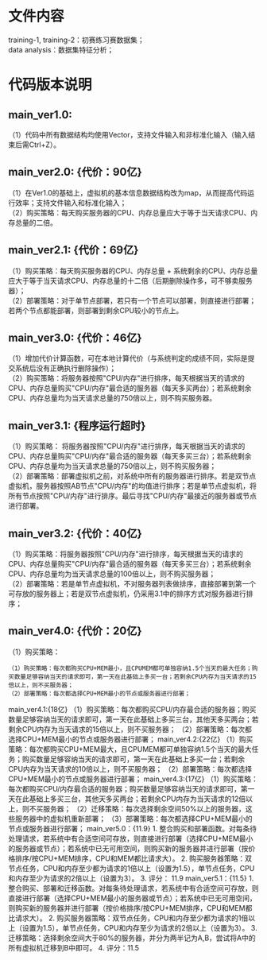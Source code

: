 # 文件内容
training-1, training-2：初赛练习赛数据集；  
data analysis：数据集特征分析；
# 代码版本说明
## main_ver1.0:
（1）代码中所有数据结构均使用Vector，支持文件输入和非标准化输入（输入结束后需Ctrl+Z）。
## main_ver2.0: {代价：90亿}
（1）在Ver1.0的基础上，虚拟机的基本信息数据结构改为map，从而提高代码运行效率；支持文件输入和标准化输入；  
（2）购买策略：每天购买服务器的CPU、内存总量应大于等于当天请求CPU、内存总量的二倍。    
## main_ver2.1: {代价：69亿}
（1）购买策略：每天购买服务器的CPU、内存总量 + 系统剩余的CPU、内存总量应大于等于当天请求CPU、内存总量的十二倍（后期删除操作多，可不够卖服务器）；      
（2）部署策略：对于单节点部署，若只有一个节点可以部署，则直接进行部署；若两个节点都能部署，则部署到剩余CPU较小的节点上。
## main_ver3.0: {代价：46亿}          
（1）增加代价计算函数，可在本地计算代价（与系统判定的成绩不同，实际是提交系统后没有正确执行删除操作）；    
（2）购买策略：将服务器按照"CPU/内存"进行排序，每天根据当天的请求的CPU、内存总量购买"CPU/内存"最合适的服务器（每天多买两台）；若系统剩余CPU、内存总量均为当天请求总量的750倍以上，则不购买服务器。    
## main_ver3.1: {程序运行超时}            
（1）购买策略： 将服务器按照"CPU/内存"进行排序，每天根据当天的请求的CPU、内存总量购买"CPU/内存"最合适的服务器（每天多买三台）；若系统剩余CPU、内存总量均为当天请求总量的750倍以上，则不购买服务器；   
（2）部署策略：部署虚拟机之前，对系统中所有的服务器进行排序。若是双节点虚拟机，服务器按照AB节点"CPU/内存"的均值进行排序；若是单节点虚拟机，将所有节点按照"CPU/内存"进行排序。最后寻找"CPU/内存"最接近的服务器或节点进行部署。  
## main_ver3.2: {代价：40亿}          
（1）购买策略：将服务器按照"CPU/内存"进行排序，每天根据当天的请求的CPU、内存总量购买"CPU/内存"最合适的服务器（每天多买三台）；若系统剩余CPU、内存总量均为当天请求总量的100倍以上，则不购买服务器；  
（2）部署策略：若是单节点虚拟机，不对服务器列表做排序，直接部署到第一个可存放的服务器上；若是双节点虚拟机，仍采用3.1中的排序方式对服务器进行排序；  
## main_ver4.0: {代价：20亿}
（1）购买策略：
	
	（1）购买策略：每次都购买CPU+MEM最小，且CPUMEM都可单独容纳1.5个当天的最大任务；购买数量足够容纳当天的请求即可，第一天在此基础上多买一台；若剩余CPU内存为当天请求的15倍以上，则不买服务器；
	（2）部署策略：每次都选择CPU+MEM最小的节点或服务器进行部署；
main_ver4.1:{18亿}
	（1）购买策略：每次都购买CPU/内存最合适的服务器；购买数量足够容纳当天的请求即可，第一天在此基础上多买三台，其他天多买两台；若剩余CPU内存为当天请求的15倍以上，则不买服务器；
	（2）部署策略：每次都选择CPU+MEM最小的节点或服务器进行部署；
main_ver4.2:{22亿}
	（1）购买策略：每次都购买CPU+MEM最大，且CPUMEM都可单独容纳1.5个当天的最大任务；购买数量足够容纳当天的请求即可，第一天在此基础上多买一台；若剩余CPU内存为当天请求的10倍以上，则不买服务器；
	（2）部署策略：每次都选择CPU+MEM最小的节点或服务器进行部署；
main_ver4.3:{17亿}
	（1）购买策略：每次都购买CPU/内存最合适的服务器；购买数量足够容纳当天的请求即可，第一天在此基础上多买三台，其他天多买两台；若剩余CPU内存为当天请求的12倍以上，则不买服务器；
	（2）迁移策略：每次选择剩余空间50%以上的服务器，这些服务器中的虚拟机重新部署；
	（3）部署策略：每次都选择CPU+MEM最小的节点或服务器进行部署；
main_ver5.0：{11.9}
	1. 整合购买和部署函数。对每条待处理请求，若系统中有合适空间可存放，则直接进行部署（选择CPU+MEM最小的服务器或节点）；若系统中已无可用空间，则购买新的服务器并进行部署（按价格排序/按CPU+MEM排序，CPU和MEM都比请求大）。
	2. 购买服务器策略：双节点任务，CPU和内存至少都为请求的1倍以上（设置为1.5），单节点任务，CPU和内存至少为请求的2倍以上（设置为3）。
	3. 评分： 11.9
main_ver5.1：{11.5}
	1. 整合购买、部署和迁移函数。对每条待处理请求，若系统中有合适空间可存放，则直接进行部署（选择CPU+MEM最小的服务器或节点）；若系统中已无可用空间，则购买新的服务器并进行部署（按价格排序/按CPU+MEM排序，CPU和MEM都比请求大）。
	2. 购买服务器策略：双节点任务，CPU和内存至少都为请求的1倍以上（设置为1.5），单节点任务，CPU和内存至少为请求的2倍以上（设置为3）。
	3. 迁移策略：选择剩余空间大于80%的服务器，并分为两半记为A,B，尝试将A中的所有虚拟机迁移到B中即可。
	4. 评分：11.5











